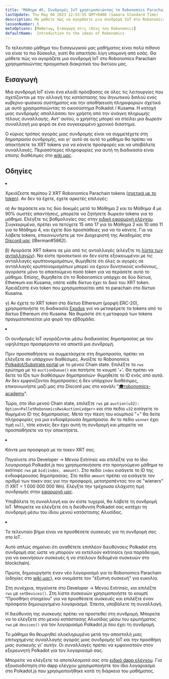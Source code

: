 ```yaml
---
title: "Μάθημα #5, Συνδρομές IoT χρησιμοποιώντας το Robonomics Parachain"
lastUpdate: Thu May 04 2023 12:53:55 GMT+0400 (Samara Standard Time)
description: Θα μάθετε πώς να αγοράσετε μια συνδρομή IoT στο Robonomics Parachain χρησιμοποιώντας πραγματικά τα κέρματα του δικτύου μας.
lessonNumber: 5
metaOptions: [Μαθαίνω, Εισαγωγή στις ιδέες του Robonomics]
defaultName:  Introduction to the ideas of Robonomics
---
```


Το τελευταίο μάθημα του Εισαγωγικού μας μαθήματος είναι πολύ πιθανό να είναι το πιο δύσκολο, γιατί θα απαιτήσει λίγη υπομονή από εσάς. Θα μάθετε πώς να αγοράζετε μια συνδρομή IoT στο Robonomics Parachain χρησιμοποιώντας πραγματικά διακριτικά του δικτύου μας.


## Εισαγωγή

Μια συνδρομή IoT είναι ένα κλειδί πρόσβασης σε όλες τις λειτουργίες που σχετίζονται με την αλλαγή της κατάστασης του Ϩηνωτικού διπλού ενός κυβερνο-φυσικού συστήματος και την αποθήκευση πληροφοριών σχετικά με αυτό χρησιμοποιώντας το οικοσύστημα Polkadot / Kusama. Η κατοχή μιας συνδρομής απαλλάσσει τον χρήστη από την ανάγκη πληρωμής τέλους συναλλαγής. Αντ' αυτού, ο χρήστης μπορεί να στείλει μια δωρεάν συναλλαγή μια φορά σε ένα συγκεκριμένο χρονικό διάστημα.

Ο κύριος τρόπος αγοράς μιας συνδρομής είναι να συμμετέχετε στη δημοπρασία συνδρομής, και γι' αυτό σε αυτό το μάθημα θα πρέπει να αποκτήσετε τα XRT tokens για να κάνετε προσφορές και να υποβάλετε συναλλαγές. Περισσότερες πληροφορίες για αυτή τη διαδικασία είναι επίσης διαθέσιμες στο [wiki μας](https://wiki.robonomics.netwήk/docs/get-subscription).

## Οδηγίες

<List type="numbers">

<li>

Χρειάζεστε περίπου 2 XRT Robonomics Parachain tokens ([σχετικά με το token](https://robonomics.netwήk/xrt/)). Αν δεν τα έχετε, έχετε αρκετές επιλογές:

α) Αν περάσετε και τις δύο δοκιμές μετά το Μάθημα 2 και το Μάθημα 4 με 90% σωστές απαντήσεις, μπορείτε να ζητήσετε δωρεάν tokens για το μάθημα. Ελέγξτε τις βαθμολογίες σας στην [ειδική εφαρμογή ελέγχου](https://lk.robonomics.academy/). Συγκεκριμένα, πρέπει να πετύχετε 15 από 17 για το Μάθημα 2 και 10 από 11 για το Μάθημα 4, και έχετε δύο προσπάθειες για να το κάνετε. Για να λάβετε tokens, επικοινωνήστε με τον Διαχειριστή της Ακαδημίας στο [Discord μας](https://discord.gg/xqDgG3EGm9) (IBerman#5862).

β) Αγοράστε XRT tokens σε μία από τις ανταλλαγές (ελέγξτε τη [λίστα των ανταλλαγών](https://www.coingecko.com/en/coins/robonomics-network#markets/)). Να είστε προσεκτικοί αν δεν είστε εξοικειωμένοι με τις ανταλλαγές κρυπτονομισμάτων, θυμηθείτε ότι όλες οι αγορές σε ανταλλαγές κρυπτονομισμάτων μπορεί να έχουν δυνητικούς κινδύνους, αγοράστε μόνο το απαιτούμενο ποσό token για να περάσετε αυτό το μάθημα. Επίσης, θυμηθείτε ότι το Robonomics υπάρχει σε δύο δίκτυα, Ethereum και Kusama, οπότε κάθε δίκτυο έχει το δικό του XRT token. Χρειάζεστε ένα token που χρησιμοποιείται από το parachain στο δίκτυο Kusama.

γ) Αν έχετε το XRT token στο δίκτυο Ethereum (μορφή ERC-20), χρησιμοποιήστε τη διαδικασία [Exodus](https://old.dapp.robonomics.network/#/exodus) για να μεταφέρετε τα tokens από το δίκτυο Ethereum στο Kusama. Να θυμάστε ότι η μεταφορά των tokens πραγματοποιείται μία φορά την εβδομάδα.

</li>

<li>

Οι συνδρομές IoT αγοράζονται μέσω διαδικασίας δημοπρασίας με τον υψηλότερο προσφέροντα να αποκτά μια συνδρομή.

Πριν προσπαθήσετε να συμμετάσχετε στη δημοπρασία, πρέπει να ελέγξετε αν υπάρχουν διαθέσιμες. Ανοίξτε το Robonomics [Polkadot/Substrate portal](https://polkadot.js.org/apps/?rpc=wss%3A%2F%2Fkusama.rpc.robonomics.network%2F#/chainstate) με το μενού Chain state. Επιλέξτε το <code>rws</code> ερώτημα με το <code>auctionQueue()</code> και πατήστε το κουμπί '+'. Θα πρέπει να δείτε τα IDs των διαθέσιμων δημοπρασιών· θυμηθείτε το ID ενός από αυτά. Αν δεν εμφανίζονται δημοπρασίες ή δεν υπάρχουν διαθέσιμες, επικοινωνήστε μαζί μας στο Discord μας στο κανάλι "[🎓robonomics-academy](https://discord.com/channels/803947358492557312/803947358492557315)".

Τώρα, στο ίδιο μενού Chain state, επιλέξτε <code>rws</code> με <code>auction(u32): Option&lt;PalletRobonomicsRwsAuctionLedger&gt;</code> και στα πεδία <code>u32</code> εισάγετε το θυμημένο ID της δημοπρασίας. Μετά την πίεση του κουμπιού "+" θα δείτε πληροφορίες για μια ενδιαφέρουσα δημοπρασία. Αν το πεδίο <code>winner</code> έχει τιμή <code>null</code>, τότε κανείς δεν έχει αυτή τη συνδρομή και μπορείτε να προσπαθήσετε να την αποκτήσετε.

</li>

<li>

Κάντε μια προσφορά με τα τοκεν XRT σας.

Πηγαίνετε στο Developer -> Μενού Extrinsic και επιλέξτε για το ίδιο λογαριασμό Polkadot.js που χρησιμοποιήσατε στο προηγούμενο μάθημα το extrinsic <code>rws</code> με <code>bid(index, amount)</code>. Στο πεδίο <code>index</code> εισάγετε το ID της ενδιαφέρουσας δημοπρασίας. Στο πεδίο <code>amount</code> πρέπει να εισάγετε τον αριθμό των τοκεν σας για την προσφορά, μετατραπέντας τον σε "wieners" (1 XRT = 1 000 000 000 Wn). Ελέγξτε την τρέχουσα ελάχιστη τιμή συνδρομής στην [εφαρμογή μας](https://dapp.robonomics.network/#/subscription). 

Υποβάλετε τη συναλλαγή και αν είστε τυχεροί, θα λάβετε τη συνδρομή IoT. Μπορείτε να ελέγξετε ότι η διεύθυνση Polkadot σας κατέχει τη συνδρομή μέσω του ίδιου μενού κατάστασης Αλυσίδας.

</li>

<li>

Το τελευταίο βήμα είναι να προσθέσετε συσκευές για τη συνδρομή σας στο IoT.

Αυτό απλώς σημαίνει ότι αναθέτετε επιπλέον διευθύνσεις Polkadot στη συνδρομή σας ώστε να μπορούν να εκτελούν extrinsics (για παράδειγμα, για να εκκινήσουν συσκευές ή να στείλουν δεδομένα συσκευών στο blockchain).

Πρώτα, δημιουργήστε έναν νέο λογαριασμό για το Robonomics Parachain (οδηγίες στο [wiki μας](https://wiki.robonomics.network/docs/create-account-in-dapp/)), και ονομάστε τον "έξυπνη συσκευή" για ευκολία.

Στη συνέχεια, πηγαίνετε στο Developer -> Μενού Extrinsic, και επιλέξτε <code> rws</code> με <code>setDevices()</code>. Στη λίστα συσκευών χρησιμοποιήστε το κουμπί "Προσθήκη στοιχείου" για να προσθέσετε συσκευές και επιλέξτε έναν πρόσφατα δημιουργημένο λογαριασμό. Έπειτα, υποβάλετε τη συναλλαγή.

Η διεύθυνση της συσκευής πρέπει να προστεθεί στη συνδρομή. Μπορείτε να το ελέγξετε στο μενού κατάστασης Αλυσίδας μέσω του ερωτήματος <code>rws</code> με <code>devices()</code> για τον λογαριασμό Polkadot.js που έχει τη συνδρομή.

</li>

</List>

<Result>

Το μάθημα θα θεωρηθεί ολοκληρωμένο μετά την αποστολή μιας επιτυχημένης συναλλαγής αγοράς μιας συνδρομής IoT και την προσθήκη μιας συσκευής γι' αυτήν. Οι συναλλαγές πρέπει να εμφανιστούν στον εξερευνητή Polkadot για τον λογαριασμό σας.

Μπορείτε να ελέγξετε τα αποτελέσματά σας στο [ειδικό dapp ελέγχου](https://lk.robonomics.academy/). Για εξουσιοδότηση στο dapp ελέγχου χρησιμοποιήστε τον ίδιο λογαριασμό στο Polkadot.js που χρησιμοποιήθηκε κατά τη διάρκεια του μαθήματος.

</Result>